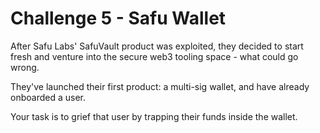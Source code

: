 # Challenge 5 - Safu Wallet

After Safu Labs' SafuVault product was exploited, they decided to start fresh and venture into the secure web3 tooling space - what could go wrong.

They've launched their first product: a multi-sig wallet, and have already onboarded a user.

Your task is to grief that user by trapping their funds inside the wallet.
